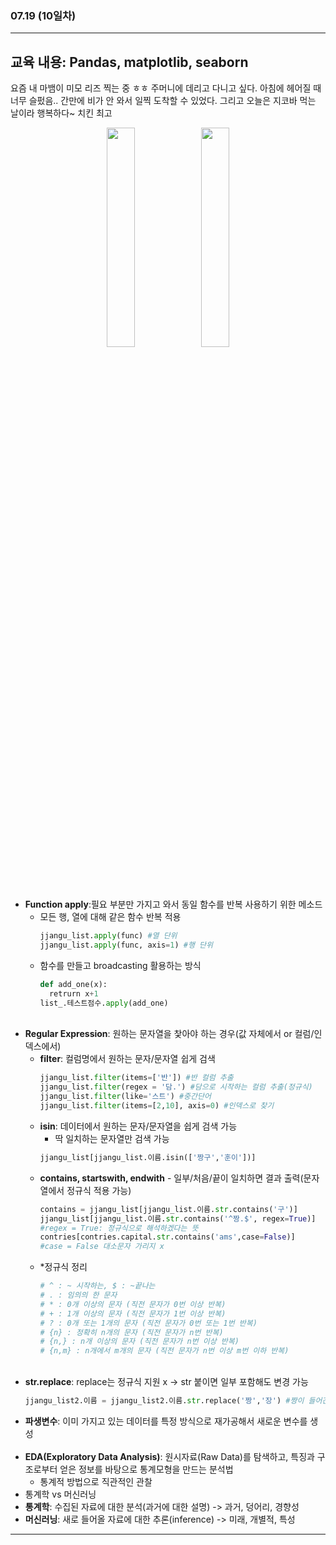 ###  07.19 (10일차)
---
교육 내용: Pandas, matplotlib, seaborn
---
요즘 내 마뱀이 미모 리즈 찍는 중 ㅎㅎ 주머니에 데리고 다니고 싶다. 아침에 헤어질 때 너무 슬펐음.. 간만에 비가 안 와서 일찍 도착할 수 있었다. 그리고 오늘은 지코바 먹는 날이라 행복하다~ 치킨 최고 
<p align="center">
<img src="https://github.com/user-attachments/assets/8a337efd-c3d6-434a-95cc-58111092f681" width="30%" /><img src="https://github.com/user-attachments/assets/877b4f2b-4617-4c20-844a-c9d49bc56117" width="30%" />
 </p>

<br><br>
- **Function apply**:필요 부분만 가지고 와서 동일 함수를 반복 사용하기 위한 메소드
  - 모든 행, 열에 대해 같은 함수 반복 적용
    ```python
    jjangu_list.apply(func) #열 단위
    jjangu_list.apply(func, axis=1) #행 단위
    ```
  - 함수를 만들고 broadcasting 활용하는 방식
    ```python
    def add_one(x):
      retrurn x+1
    list_.테스트점수.apply(add_one)
    ```
    <br>
- **Regular Expression**: 원하는 문자열을 찿아야 하는 경우(값 자체에서 or 컬럼/인덱스에서)
  - **filter**: 컬럼명에서 원하는 문자/문자열 쉽게 검색
    ```python
    jjangu_list.filter(items=['반']) #반 컬럼 추출
    jjangu_list.filter(regex = '담.') #담으로 시작하는 컬럼 추출(정규식)
    jjangu_list.filter(like='스트') #중간단어
    jjangu_list.filter(items=[2,10], axis=0) #인덱스로 찾기
    ```
  - **isin**: 데이터에서 원하는 문자/문자열을 쉽게 검색 가능
    - 딱 일치하는 문자열만 검색 가능 
    ```python
    jjangu_list[jjangu_list.이름.isin(['짱구','훈이'])]
    ```
  - **contains, startswith, endwith** - 일부/처음/끝이 일치하면 결과 출력(문자열에서 정규식 적용 가능)
    ```python
    contains = jjangu_list[jjangu_list.이름.str.contains('구')]
    jjangu_list[jjangu_list.이름.str.contains('^짱.$', regex=True)]
    #regex = True: 정규식으로 해석하겠다는 뜻
    contries[contries.capital.str.contains('ams',case=False)]
    #case = False 대소문자 가리지 x
    ```
  - *정규식 정리
    ```python
    # ^ : ~ 시작하는, $ : ~끝나는
    # . : 임의의 한 문자
    # * : 0개 이상의 문자 (직전 문자가 0번 이상 반복)
    # + : 1개 이상의 문자 (직전 문자가 1번 이상 반복)
    # ? : 0개 또는 1개의 문자 (직전 문자가 0번 또는 1번 반복)
    # {n} : 정확히 n개의 문자 (직전 문자가 n번 반복)
    # {n,} : n개 이상의 문자 (직전 문자가 n번 이상 반복)
    # {n,m} : n개에서 m개의 문자 (직전 문자가 n번 이상 m번 이하 반복)
    ```
    <br>
- **str.replace**: replace는 정규식 지원 x -> str 붙이면 일부 포함해도 변경 가능
  ```python
  jjangu_list2.이름 = jjangu_list2.이름.str.replace('짱','장') #짱이 들어간 모든 글자 변경
  ```
- **파생변수**: 이미 가지고 있는 데이터를 특정 방식으로 재가공해서 새로운 변수를 생성<br><br>
- **EDA(Exploratory Data Analysis)**: 원시자료(Raw Data)를 탐색하고, 특징과 구조로부터 얻은 정보를 바탕으로 통계모형을 만드는 분석법
  - 통계적 방법으로 직관적인 관찰
- 통계학 vs 머신러닝
 - **통계학**: 수집된 자료에 대한 분석(과거에 대한 설명) -> 과거, 덩어리, 경향성
 - **머신러닝**: 새로 들어올 자료에 대한 추론(inference) -> 미래, 개별적, 특성
***
<br> 
